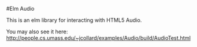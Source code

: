 #Elm Audio

This is an elm library for interacting with HTML5 Audio.

You may also see it here: http://people.cs.umass.edu/~jcollard/examples/Audio/build/AudioTest.html
